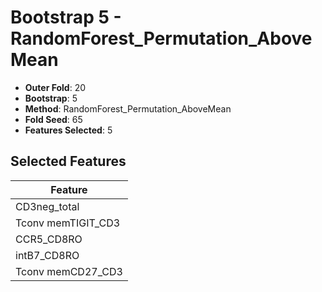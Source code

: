 # Bootstrap 5 - RandomForest_Permutation_AboveMean

- **Outer Fold**: 20
- **Bootstrap**: 5
- **Method**: RandomForest_Permutation_AboveMean
- **Fold Seed**: 65
- **Features Selected**: 5

## Selected Features

| Feature |
|---------|
| CD3neg_total |
| Tconv memTIGIT_CD3 |
| CCR5_CD8RO |
| intB7_CD8RO |
| Tconv memCD27_CD3 |
